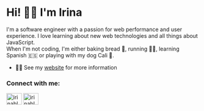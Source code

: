 # Hi!  👋🏼  I'm Irina 

I'm a software engineer with a passion for web performance and user experience. I love learning about new web technologies and all things about JavaScript. 
<br /> When I'm not coding, I'm either baking bread 🍞, running 🏃‍♀️, learning Spanish 🇪🇸  or playing with my dog Cali 🐶.

- 👨‍💻 See my [website](https://www.irinablumenfeld.com) for more information

<h3 align="left">Connect with me:</h3>
<p align="left">
<a href="https://linkedin.com/in/irinablumenfeld" target="blank"><img align="center" src="https://raw.githubusercontent.com/rahuldkjain/github-profile-readme-generator/master/src/images/icons/Social/linked-in-alt.svg" alt="irinablumenfeld" height="30" width="40" /></a>
<a href="https://twitter.com/irinablumenfeld" target="blank"><img align="center" src="https://raw.githubusercontent.com/rahuldkjain/github-profile-readme-generator/master/src/images/icons/Social/twitter.svg" alt="irinablumenfeld" height="30" width="40" /></a>
</p>
